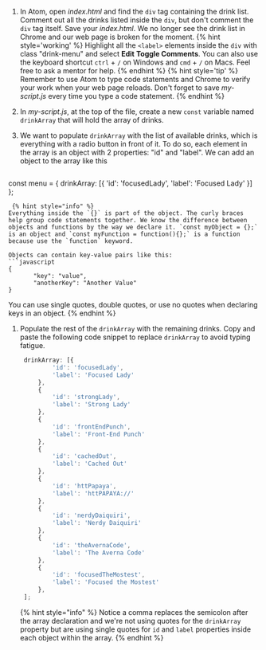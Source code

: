 1. In Atom, open _index.html_ and find the `div` tag containing the drink list. Comment out all the drinks listed inside the `div`, but don't comment the `div` tag itself. Save your _index.html_. We no longer see the drink list in Chrome and our web page is broken for the moment.
   {% hint style='working' %}
Highlight all the `<label>` elements inside the `div` with class "drink-menu" and select **Edit** <i class="fa fa-long-arrow-right"></i> **Toggle Comments**. You can also use the keyboard shortcut `ctrl` + `/` on Windows and `cmd` + `/` on Macs. Feel free to ask a mentor for help. 
   {% endhint %}
   {% hint style='tip' %}
Remember to use Atom to type code statements and Chrome to verify your work when your web page reloads. Don't forget to save _my-script.js_ every time you type a code statement.
   {% endhint %}

1. In _my-script.js_, at the top of the file, create a new `const` variable named `drinkArray` that will hold the array of drinks. 

1. We want to populate `drinkArray` with the list of available drinks, which is everything with a radio button in front of it. To do so, each element in the array is an object with 2 properties: "id" and "label". We can add an object to the array like this
   ```javascript
const menu = {
    drinkArray: [{
      'id': 'focusedLady',
      'label': 'Focused Lady'
    }]
};
   ```
    {% hint style="info" %}
Everything inside the `{}` is part of the object. The curly braces help group code statements together. We know the difference between objects and functions by the way we declare it. `const myObject = {};` is an object and `const myFunction = function(){};` is a function because use the `function` keyword.

Objects can contain key-value pairs like this:
```javascript
{
          "key": "value",
          "anotherKey": "Another Value"
}
```

You can use single quotes, double quotes, or use no quotes when declaring keys in an object.
   {% endhint %}

1. Populate the rest of the `drinkArray` with the remaining drinks. Copy and paste the following code snippet to replace `drinkArray` to avoid typing fatigue. 
   ```javascript
    drinkArray: [{
            'id': 'focusedLady',
            'label': 'Focused Lady'
        },
        {
            'id': 'strongLady',
            'label': 'Strong Lady'
        },
        {
            'id': 'frontEndPunch',
            'label': 'Front-End Punch'
        },
        {
            'id': 'cachedOut',
            'label': 'Cached Out'
        },
        {
            'id': 'httPapaya',
            'label': 'httPAPAYA://'
        },
        {
            'id': 'nerdyDaiquiri',
            'label': 'Nerdy Daiquiri'
        },
        {
            'id': 'theAvernaCode',
            'label': 'The Averna Code'
        },
        {
            'id': 'focusedTheMostest',
            'label': 'Focused the Mostest'
        },
    ];
   ```
   {% hint style="info" %}
Notice a comma replaces the semicolon after the array declaration and we're not using quotes for the `drinkArray` property but are using single quotes for `id` and `label` properties inside each object within the array.
   {% endhint %}



